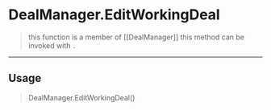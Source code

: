# DealManager.EditWorkingDeal
> this function is a member of [[DealManager]]
> this method can be invoked with `.`
-----
## Usage
> DealManager.EditWorkingDeal()
